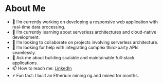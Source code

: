 # About Me

- 🔭 I’m currently working on developing a responsive web application with real-time data processing.
- 🌱 I’m currently learning about serverless architectures and cloud-native development.
- 👯 I’m looking to collaborate on projects involving serverless architecture.
- 🤔 I’m looking for help with integrating complex third-party APIs seamlessly.
- 💬 Ask me about building scalable and maintainable full-stack applications.
- 📫 How to reach me: [LinkedIn](www.linkedin.com/in/nilgungul)
- ⚡ Fun fact: I built an Etherium mining rig and mined for months.

